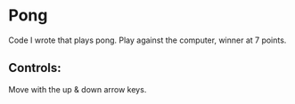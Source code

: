 # Pong
Code I wrote that plays pong. Play against the computer, winner at 7 points.

## Controls:
Move with the up & down arrow keys.

